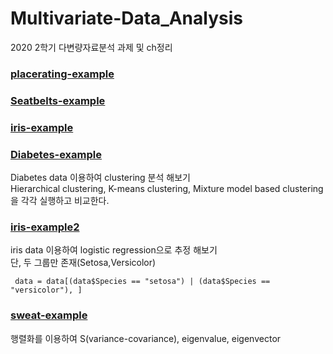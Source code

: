 # Multivariate-Data_Analysis
2020 2학기 다변량자료분석 과제 및 ch정리  

### [placerating-example](placerating-example.R)

### [Seatbelts-example](Seatbelts-example.R)

### [iris-example](iris-example.R)

### [Diabetes-example](Diabetes-example.R)
Diabetes data 이용하여 clustering 분석 해보기  
Hierarchical clustering, K-means clustering, Mixture model based clustering을 각각 실행하고 비교한다.

### [iris-example2](iris-example2.R)
iris data 이용하여 logistic regression으로 추정 해보기  
단, 두 그룹만 존재(Setosa,Versicolor)
  
     data = data[(data$Species == "setosa") | (data$Species == "versicolor"), ]



### [sweat-example](sweat-example.R)
행렬화를 이용하여 S(variance-covariance), eigenvalue, eigenvector 
